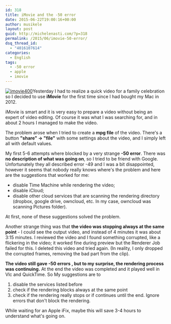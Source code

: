 ```yaml
---
id: 318
title: iMovie and the -50 error
date: 2015-06-22T19:00:16+00:00
author: musikele
layout: post
guid: http://michelenasti.com/?p=318
permalink: /2015/06/imovie-50-error/
dsq_thread_id:
  - "4016107614"
categories:
  - English
tags:
  - -50 error
  - apple
  - imovie
---
```

[<img class="alignleft size-full wp-image-320" src="https://i2.wp.com/michelenasti.com/uploads/2015/06/imovie400.jpg?fit=400%2C400" alt="imovie400" srcset="https://i2.wp.com/michelenasti.com/uploads/2015/06/imovie400.jpg?w=400 400w, https://i2.wp.com/michelenasti.com/uploads/2015/06/imovie400.jpg?resize=150%2C150 150w, https://i2.wp.com/michelenasti.com/uploads/2015/06/imovie400.jpg?resize=300%2C300 300w" sizes="(max-width: 400px) 100vw, 400px" data-recalc-dims="1" />](https://i2.wp.com/michelenasti.com/uploads/2015/06/imovie400.jpg)Yesterday I had to realize a quick video for a family celebration so I decided to use **iMovie** for the first time since I had bought my Mac in 2012.

iMovie is smart and it is very easy to prepare a video without being an expert of video editing. Of course it was what I was searching for, and in about 2 hours I managed to make the video.

The problem arose when I tried to create a **mpg file** of the video. There's a button **"share" -> "file"** with some settings about the video, and I simply left all with default values.

My first 5-6 attempts where blocked by a very strange **-50 error**.  There was **no description of what was going on**, so I tried to be friend with Google. Unfortunately they all described error -49 and I was a bit disappointed, however it seems that nobody really knows where's the problem and here are the suggestions that worked for me:

  * disable Time Machine while rendering the video;
  * disable iCloud;
  * disable other cloud services that are scanning the rendering directory (dropbox, google drive, owncloud, etc. In my case, owncloud was scanning Pictures folder).

At first, none of these suggestions solved the problem.

Another strange thing was that **the video was stopping always at the same point** - I could see the output video, and instead of 4 minutes it was about 3:15 minutes. I reviewed the video and I found something corrupted, like a flickering in the video; it worked fine during preview but the Renderer Job failed for this. I deleted this video and tried again. (In reality, I only dropped the corrupted frames, removing the bad part from the clip).

**The video still gave -50 errors , but to my surprise, the rendering process was continuing.** At the end the video was completed and it played well in Vlc and QuickTime. So My suggestions are to

  1. disable the services listed before
  2. check if the rendering blocks always at the same point
  3. check if the rendering really stops or if continues until the end. Ignore errors that don't block the rendering.

While waiting for an Apple iFix, maybe this will save 3-4 hours to understand what's going on.